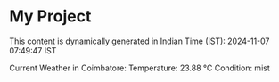 # My Project

This content is dynamically generated in Indian Time (IST): 2024-11-07 07:49:47 IST


Current Weather in Coimbatore:
Temperature: 23.88 °C
Condition: mist
